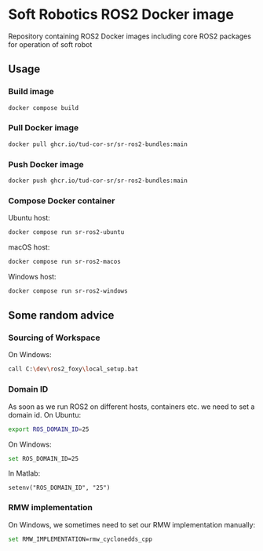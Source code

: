 # Soft Robotics ROS2 Docker image
Repository containing ROS2 Docker images including core ROS2 packages for operation of soft robot
## Usage
### Build image
```bash
docker compose build
```
### Pull Docker image
```bash
docker pull ghcr.io/tud-cor-sr/sr-ros2-bundles:main
```
### Push Docker image
```bash
docker push ghcr.io/tud-cor-sr/sr-ros2-bundles:main
```
### Compose Docker container
Ubuntu host:
```bash
docker compose run sr-ros2-ubuntu
```
macOS host:
```bash
docker compose run sr-ros2-macos
```
Windows host:
```bash
docker compose run sr-ros2-windows
```

## Some random advice

### Sourcing of Workspace
On Windows:
```bash
call C:\dev\ros2_foxy\local_setup.bat
```

### Domain ID
As soon as we run ROS2 on different hosts, containers etc. we need to set a domain id.
On Ubuntu:
```bash
export ROS_DOMAIN_ID=25
```
On Windows:
```bash
set ROS_DOMAIN_ID=25
```
In Matlab:
```
setenv("ROS_DOMAIN_ID", "25")
```

### RMW implementation
On Windows, we sometimes need to set our RMW implementation manually:
```bash
set RMW_IMPLEMENTATION=rmw_cyclonedds_cpp
```
